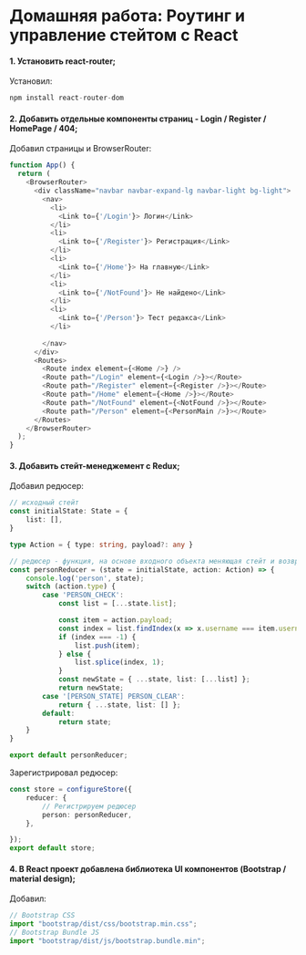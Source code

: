 # Домашняя работа: Роутинг и управление стейтом с React

#### 1. Установить react-router;
Установил:
```ts
npm install react-router-dom  
```

#### 2. Добавить отдельные компоненты страниц - Login / Register / HomePage / 404;
Добавил страницы и BrowserRouter:
```ts
function App() {
  return (
    <BrowserRouter>
      <div className="navbar navbar-expand-lg navbar-light bg-light">
        <nav>
          <li>
            <Link to={'/Login'}> Логин</Link>
          </li>
          <li>
            <Link to={'/Register'}> Регистрация</Link>
          </li>
          <li>
            <Link to={'/Home'}> На главную</Link>
          </li>
          <li>
            <Link to={'/NotFound'}> Не найдено</Link>
          </li>    
          <li>
            <Link to={'/Person'}> Тест редакса</Link>
          </li>
      
        </nav>
      </div>
      <Routes>
        <Route index element={<Home />} />
        <Route path="/Login" element={<Login />}></Route>
        <Route path="/Register" element={<Register />}></Route>
        <Route path="/Home" element={<Home />}></Route>
        <Route path="/NotFound" element={<NotFound />}></Route> 
        <Route path="/Person" element={<PersonMain />}></Route> 
      </Routes>
    </BrowserRouter>
  );
}
```

#### 3. Добавить стейт-менеджемент с Redux;

Добавил редюсер:

```ts
// исходный стейт
const initialState: State = {
    list: [],
}

type Action = { type: string, payload?: any }

// редюсер - функция, на основе входного объекта меняющая стейт и возвращающая новый
const personReducer = (state = initialState, action: Action) => {
    console.log('person', state);
    switch (action.type) {
        case 'PERSON_CHECK':
            const list = [...state.list];

            const item = action.payload;
            const index = list.findIndex(x => x.username === item.username);
            if (index === -1) {
                list.push(item);
            } else {
                list.splice(index, 1);
            }
            const newState = { ...state, list: [...list] };
            return newState;
        case '[PERSON_STATE] PERSON_CLEAR':
            return { ...state, list: [] };
        default:
            return state;
    }
}

export default personReducer;
```
Зарегистрировал редюсер:
```ts
const store = configureStore({
    reducer: {
        // Регистрируем редюсер     
        person: personReducer,
    },

});
export default store;
```

#### 4. В React проект добавлена библиотека UI компонентов (Bootstrap / material design);

Добавил:
```ts
// Bootstrap CSS
import "bootstrap/dist/css/bootstrap.min.css";
// Bootstrap Bundle JS
import "bootstrap/dist/js/bootstrap.bundle.min";
```

